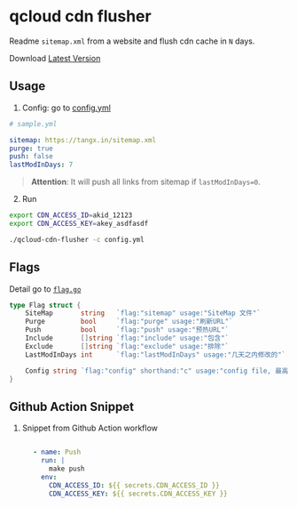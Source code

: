 # qcloud cdn flusher

Readme `sitemap.xml` from a website and flush cdn cache in `N` days.

Download [Latest Version](https://github.com/tangx/qcloud-cdn-flusher/releases/latest/download/qcloud-cdn-flusher-linux-amd64)

## Usage

1. Config: go to [config.yml](./config.yml)

```yaml
# sample.yml

sitemap: https://tangx.in/sitemap.xml
purge: true
push: false
lastModInDays: 7
```

> **Attention**: It will push all links from sitemap if `lastModInDays=0`.

2. Run 

```bash
export CDN_ACCESS_ID=akid_12123
export CDN_ACCESS_KEY=akey_asdfasdf

./qcloud-cdn-flusher -c config.yml
```


## Flags

Detail go to [`flag.go`](./pkg/qcdn/flag.go)

```go
type Flag struct {
	SiteMap       string   `flag:"sitemap" usage:"SiteMap 文件"`
	Purge         bool     `flag:"purge" usage:"刷新URL"`
	Push          bool     `flag:"push" usage:"预热URL"`
	Include       []string `flag:"include" usage:"包含"`
	Exclude       []string `flag:"exclude" usage:"排除"`
	LastModInDays int      `flag:"lastModInDays" usage:"几天之内修改的"`

	Config string `flag:"config" shorthand:"c" usage:"config file, 最高优先级， 可能覆盖其他参数"`
}
```


## Github Action Snippet

1. Snippet from Github Action workflow 

```yaml

      - name: Push
        run: |
          make push
        env:
          CDN_ACCESS_ID: ${{ secrets.CDN_ACCESS_ID }}
          CDN_ACCESS_KEY: ${{ secrets.CDN_ACCESS_KEY }}
```

